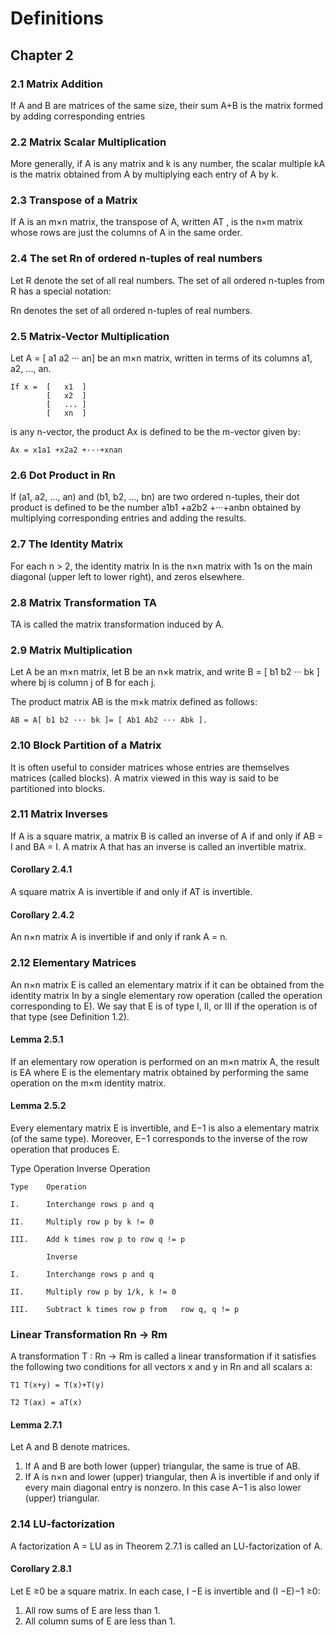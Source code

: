 # Definitions

## Chapter 2

### 2.1 Matrix Addition

If A and B are matrices of the same size, their sum A+B is the matrix formed by adding corresponding entries

### 2.2  Matrix Scalar Multiplication

More generally, if A is any matrix and k is any number, the scalar multiple kA is the matrix obtained from A by multiplying each entry of A by k.

### 2.3 Transpose of a Matrix

If A is an m×n matrix, the transpose of A, written AT , is the n×m matrix whose rows are just the columns of A in the same order.

### 2.4 The set Rn of ordered n-tuples of real numbers

Let R denote the set of all real numbers. The set of all ordered n-tuples from R has a special notation:

Rn denotes the set of all ordered n-tuples of real numbers.

### 2.5  Matrix-Vector Multiplication

Let A = [ a1 a2 ··· an] be an m×n matrix, written in terms of its columns a1, a2, ..., an.

```
If x =  [   x1  ]
        [   x2  ]
        [   ... ]
        [   xn  ]
```

is any n-vector, the product Ax is defined to be the m-vector given by:

```
Ax = x1a1 +x2a2 +···+xnan
```

### 2.6 Dot Product in Rn

If (a1, a2, ..., an) and (b1, b2, ..., bn) are two ordered n-tuples, their dot product is defined to be the number a1b1 +a2b2 +···+anbn
obtained by multiplying corresponding entries and adding the results.

### 2.7 The Identity Matrix

For each n > 2, the identity matrix In is the n×n matrix with 1s on the main diagonal (upper left to lower right), and zeros elsewhere.

### 2.8  Matrix Transformation TA

TA is called the matrix transformation induced by A.

### 2.9 Matrix Multiplication

Let A be an m×n matrix, let B be an n×k matrix, and write
B = [ b1 b2 ··· bk ] where bj is column j of B for each j.

The product matrix AB is the m×k matrix defined as follows:

```
AB = A[ b1 b2 ··· bk ]= [ Ab1 Ab2 ··· Abk ].
```

### 2.10 Block Partition of a Matrix

It is often useful to consider matrices whose entries are themselves matrices (called blocks). A matrix viewed in this way is said to be partitioned into blocks.

### 2.11 Matrix Inverses

If A is a square matrix, a matrix B is called an inverse of A if and only if AB = I and BA = I. A matrix A that has an inverse is called an invertible matrix.

#### Corollary 2.4.1

A square matrix A is invertible if and only if AT is invertible.

#### Corollary 2.4.2

An n×n matrix A is invertible if and only if rank A = n.

### 2.12 Elementary Matrices

An n×n matrix E is called an elementary matrix if it can be obtained from the identity matrix In by a single elementary row operation (called the operation corresponding to E). We say that E is of type I, II, or III if the operation is of that type (see Definition 1.2).

#### Lemma 2.5.1

If an elementary row operation is performed on an m×n matrix A, the result is EA where E is the elementary matrix obtained by performing the same operation on the m×m identity matrix.

#### Lemma 2.5.2

Every elementary matrix E is invertible, and E−1 is also a elementary matrix (of the same type). Moreover, E−1 corresponds to the inverse of the row operation that produces E.

Type Operation Inverse Operation

```
Type    Operation

I.      Interchange rows p and q

II.     Multiply row p by k != 0

III.    Add k times row p to row q != p

        Inverse

I.      Interchange rows p and q

II.     Multiply row p by 1/k, k != 0

III.    Subtract k times row p from   row q, q != p
```

### Linear Transformation Rn → Rm

A transformation T : Rn → Rm is called a linear transformation if it satisfies the following two conditions for all vectors x and y in Rn and all scalars a:

```
T1 T(x+y) = T(x)+T(y)

T2 T(ax) = aT(x)
```

#### Lemma 2.7.1

Let A and B denote matrices.

1. If A and B are both lower (upper) triangular, the same is true of AB.
2. If A is n×n and lower (upper) triangular, then A is invertible if and only if every main diagonal entry is nonzero. In this case A−1 is also lower (upper) triangular.

### 2.14 LU-factorization

A factorization A = LU as in Theorem 2.7.1 is called an  LU-factorization of A.

#### Corollary 2.8.1

Let E ≥0 be a square matrix. In each case, I −E is invertible and
(I −E)−1 ≥0:

1. All row sums of E are less than 1.
2. All column sums of E are less than 1.
